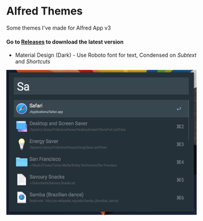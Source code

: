 # Alfred Themes
Some themes I've made for Alfred App v3
#### Go to [Releases](https://github.com/jaminroe/Alfred-Themes/releases) to download the latest version


* Material Design (Dark) - Use Roboto font for text, Condensed on _Subtext_ and _Shortcuts_

![Material Design (Dark)](https://github.com/jaminroe/Alfred-Themes/blob/master/Images/Material%20Design%20(Dark).png)

